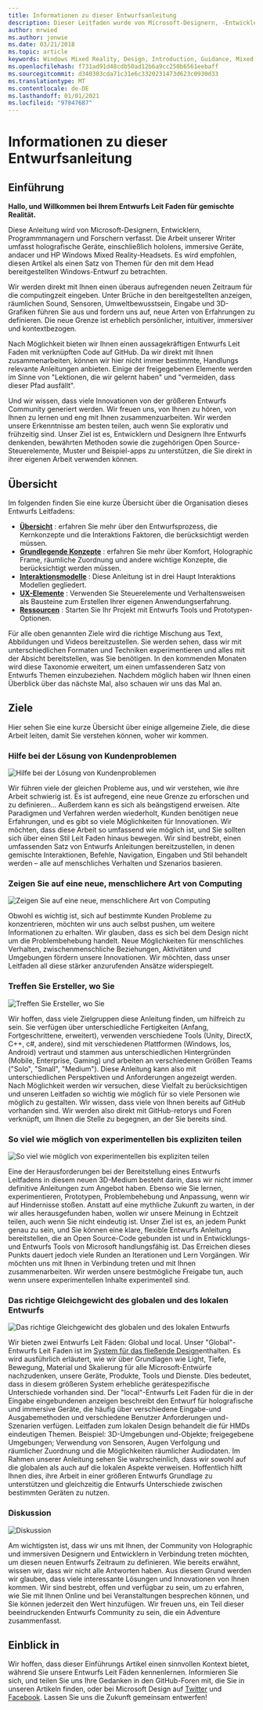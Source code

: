 ```yaml
---
title: Informationen zu dieser Entwurfsanleitung
description: Dieser Leitfaden wurde von Microsoft-Designern, -Entwicklern, -Programmmanagern und -Forschern verfasst, deren Arbeit holografische Geräte (wie HoloLens) und immersive Geräte (wie die Windows Mixed Reality-Headsets von Acer und HP) umfasst.
author: mrwied
ms.author: jonwie
ms.date: 03/21/2018
ms.topic: article
keywords: Windows Mixed Reality, Design, Introduction, Guidance, Mixed Reality-Headset, Windows Mixed Reality-Headset, Virtual Reality-Headset, UX, Ressourcen
ms.openlocfilehash: f731ad91d48cdb50ad12b6a9cc250b6561eebaff
ms.sourcegitcommit: d340303cda71c31e6c3320231473d623c0930d33
ms.translationtype: MT
ms.contentlocale: de-DE
ms.lasthandoff: 01/01/2021
ms.locfileid: "97847687"
---
```

# <a name="about-this-design-guidance"></a>Informationen zu dieser Entwurfsanleitung

## <a name="introduction"></a>Einführung

**Hallo, und Willkommen bei Ihrem Entwurfs Leit Faden für gemischte Realität.**

Diese Anleitung wird von Microsoft-Designern, Entwicklern, Programmmanagern und Forschern verfasst. Die Arbeit unserer Writer umfasst holografische Geräte, einschließlich hololens, immersive Geräte, andacer und HP Windows Mixed Reality-Headsets. Es wird empfohlen, diesen Artikel als einen Satz von Themen für den mit dem Head bereitgestellten Windows-Entwurf zu betrachten.

Wir werden direkt mit Ihnen einen überaus aufregenden neuen Zeitraum für die computingzeit eingeben. Unter Brüche in den bereitgestellten anzeigen, räumlichen Sound, Sensoren, Umweltbewusstsein, Eingabe und 3D-Grafiken führen Sie aus und fordern uns auf, neue Arten von Erfahrungen zu definieren. Die neue Grenze ist erheblich persönlicher, intuitiver, immersiver und kontextbezogen.

Nach Möglichkeit bieten wir Ihnen einen aussagekräftigen Entwurfs Leit Faden mit verknüpften Code auf GitHub. Da wir direkt mit Ihnen zusammenarbeiten, können wir hier nicht immer bestimmte, Handlungs relevante Anleitungen anbieten. Einige der freigegebenen Elemente werden im Sinne von "Lektionen, die wir gelernt haben" und "vermeiden, dass dieser Pfad ausfällt".

Und wir wissen, dass viele Innovationen von der größeren Entwurfs Community generiert werden. Wir freuen uns, von Ihnen zu hören, von Ihnen zu lernen und eng mit Ihnen zusammenzuarbeiten. Wir werden unsere Erkenntnisse am besten teilen, auch wenn Sie explorativ und frühzeitig sind. Unser Ziel ist es, Entwicklern und Designern Ihre Entwurfs denkenden, bewährten Methoden sowie die zugehörigen Open Source-Steuerelemente, Muster und Beispiel-apps zu unterstützen, die Sie direkt in ihrer eigenen Arbeit verwenden können.

## <a name="overview"></a>Übersicht

Im folgenden finden Sie eine kurze Übersicht über die Organisation dieses Entwurfs Leitfadens:

* **[Übersicht](design.md)** : erfahren Sie mehr über den Entwurfsprozess, die Kernkonzepte und die Interaktions Faktoren, die berücksichtigt werden müssen.
* **[Grundlegende Konzepte](core-concepts-landingpage.md)** : erfahren Sie mehr über Komfort, Holographic Frame, räumliche Zuordnung und andere wichtige Konzepte, die berücksichtigt werden müssen.
* **[Interaktionsmodelle](interaction-fundamentals.md)** : Diese Anleitung ist in drei Haupt Interaktions Modellen gegliedert.
* **[UX-Elemente](app-patterns-landingpage.md)** : Verwenden Sie Steuerelemente und Verhaltensweisen als Bausteine zum Erstellen Ihrer eigenen Anwendungserfahrung.
* **[Ressourcen](design.md#choose-a-prototyping-option)** : Starten Sie Ihr Projekt mit Entwurfs Tools und Prototypen-Optionen.

Für alle oben genannten Ziele wird die richtige Mischung aus Text, Abbildungen und Videos bereitzustellen. Sie werden sehen, dass wir mit unterschiedlichen Formaten und Techniken experimentieren und alles mit der Absicht bereitstellen, was Sie benötigen. In den kommenden Monaten wird diese Taxonomie erweitert, um einen umfassenderen Satz von Entwurfs Themen einzubeziehen. Nachdem möglich haben wir Ihnen einen Überblick über das nächste Mal, also schauen wir uns das Mal an.

## <a name="objectives"></a>Ziele

Hier sehen Sie eine kurze Übersicht über einige allgemeine Ziele, die diese Arbeit leiten, damit Sie verstehen können, woher wir kommen.

### <a name="help-solve-customer-challenges"></a>Hilfe bei der Lösung von Kundenproblemen

![Hilfe bei der Lösung von Kundenproblemen](images/500px-fix-a-broken-switch-with-hololens.jpg) <br>

Wir führen viele der gleichen Probleme aus, und wir verstehen, wie ihre Arbeit schwierig ist. Es ist aufregend, eine neue Grenze zu erforschen und zu definieren... Außerdem kann es sich als beängstigend erweisen. Alte Paradigmen und Verfahren werden wiederholt, Kunden benötigen neue Erfahrungen, und es gibt so viele Möglichkeiten für Innovationen. Wir möchten, dass diese Arbeit so umfassend wie möglich ist, und Sie sollten sich über einen Stil Leit Faden hinaus bewegen. Wir sind bestrebt, einen umfassenden Satz von Entwurfs Anleitungen bereitzustellen, in denen gemischte Interaktionen, Befehle, Navigation, Eingaben und Stil behandelt werden – alle auf menschliches Verhalten und Szenarios basieren. 

### <a name="point-the-way-towards-a-new-more-human-way-of-computing"></a>Zeigen Sie auf eine neue, menschlichere Art von Computing

![Zeigen Sie auf eine neue, menschlichere Art von Computing](images/500px-man-and-women-with-holograph-on-table.png)<br>

Obwohl es wichtig ist, sich auf bestimmte Kunden Probleme zu konzentrieren, möchten wir uns auch selbst pushen, um weitere Informationen zu erhalten. Wir glauben, dass es sich bei dem Design nicht um die Problembehebung handelt. Neue Möglichkeiten für menschliches Verhalten, zwischenmenschliche Beziehungen, Aktivitäten und Umgebungen fördern unsere Innovationen. Wir möchten, dass unser Leitfaden all diese stärker anzurufenden Ansätze widerspiegelt. 

### <a name="meet-creators-where-they-are"></a>Treffen Sie Ersteller, wo Sie

![Treffen Sie Ersteller, wo Sie](images/500px-creators.jpg) <br>

Wir hoffen, dass viele Zielgruppen diese Anleitung finden, um hilfreich zu sein. Sie verfügen über unterschiedliche Fertigkeiten (Anfang, Fortgeschrittene, erweitert), verwenden verschiedene Tools (Unity, DirectX, C++, c#, andere), sind mit verschiedenen Plattformen (Windows, Ios, Android) vertraut und stammen aus unterschiedlichen Hintergründen (Mobile, Enterprise, Gaming) und arbeiten an verschiedenen Größen Teams ("Solo", "Small", "Medium"). Diese Anleitung kann also mit unterschiedlichen Perspektiven und Anforderungen angezeigt werden. Nach Möglichkeit werden wir versuchen, diese Vielfalt zu berücksichtigen und unseren Leitfaden so wichtig wie möglich für so viele Personen wie möglich zu gestalten. Wir wissen, dass viele von Ihnen bereits auf GitHub vorhanden sind. Wir werden also direkt mit GitHub-retorys und Foren verknüpft, um Ihnen die Stelle zu begegnen, an der Sie bereits sind. 

### <a name="share-as-much-as-possible-from-experimental-to-explicit"></a>So viel wie möglich von experimentellen bis expliziten teilen

![So viel wie möglich von experimentellen bis expliziten teilen](images/500px-man-playinggame.jpg) <br>

Eine der Herausforderungen bei der Bereitstellung eines Entwurfs Leitfadens in diesem neuen 3D-Medium besteht darin, dass wir nicht immer definitive Anleitungen zum Angebot haben. Ebenso wie Sie lernen, experimentieren, Prototypen, Problembehebung und Anpassung, wenn wir auf Hindernisse stoßen. Anstatt auf eine mythliche Zukunft zu warten, in der wir alles herausgefunden haben, wollen wir unsere Meinung in Echtzeit teilen, auch wenn Sie nicht eindeutig ist. Unser Ziel ist es, an jedem Punkt genau zu sein, und Sie können eine klare, flexible Entwurfs Anleitung bereitstellen, die an Open Source-Code gebunden ist und in Entwicklungs-und Entwurfs Tools von Microsoft handlungsfähig ist. Das Erreichen dieses Punkts dauert jedoch viele Runden an Iterationen und Lern Vorgängen. Wir möchten uns mit Ihnen in Verbindung treten und mit Ihnen zusammenarbeiten. Wir werden unsere bestmögliche Freigabe tun, auch wenn unsere experimentellen Inhalte experimentell sind. 

### <a name="the-right-balance-of-global-and-local-design"></a>Das richtige Gleichgewicht des globalen und des lokalen Entwurfs

![Das richtige Gleichgewicht des globalen und des lokalen Entwurfs](images/500px-fluentdesign.jpg) <br>

Wir bieten zwei Entwurfs Leit Fäden: Global und local. Unser "Global"-Entwurfs Leit Faden ist im [System für das fließende Design](https://fluent.microsoft.com)enthalten. Es wird ausführlich erläutert, wie wir über Grundlagen wie Light, Tiefe, Bewegung, Material und Skalierung für alle Microsoft-Entwürfe nachzudenken, unsere Geräte, Produkte, Tools und Dienste. Dies bedeutet, dass in diesem größeren System erhebliche gerätespezifische Unterschiede vorhanden sind. Der "local"-Entwurfs Leit Faden für die in der Eingabe eingebundenen anzeigen beschreibt den Entwurf für holografische und immersive Geräte, die häufig über verschiedene Eingabe-und Ausgabemethoden und verschiedene Benutzer Anforderungen und-Szenarien verfügen. Leitfaden zum lokalen Design behandelt die für HMDs eindeutigen Themen. Beispiel: 3D-Umgebungen und-Objekte; freigegebene Umgebungen; Verwendung von Sensoren, Augen Verfolgung und räumlicher Zuordnung und die Möglichkeiten räumlicher Audiodaten. Im Rahmen unserer Anleitung sehen Sie wahrscheinlich, dass wir sowohl auf die globalen als auch auf die lokalen Aspekte verweisen. Hoffentlich hilft Ihnen dies, ihre Arbeit in einer größeren Entwurfs Grundlage zu unterstützen und gleichzeitig die Entwurfs Unterschiede zwischen bestimmten Geräten zu nutzen.

### <a name="have-a-discussion"></a>Diskussion

![Diskussion](images/500px-share.jpg) <br>

Am wichtigsten ist, dass wir uns mit Ihnen, der Community von Holographic und immersiven Designern und Entwicklern in Verbindung treten möchten, um diesen neuen Entwurfs Zeitraum zu definieren. Wie bereits erwähnt, wissen wir, dass wir nicht alle Antworten haben. Aus diesem Grund werden wir glauben, dass viele interessante Lösungen und Innovationen von Ihnen kommen. Wir sind bestrebt, offen und verfügbar zu sein, um zu erfahren, wie Sie mit Ihnen Online und bei Veranstaltungen besprechen können, und Sie können jederzeit den Wert hinzufügen. Wir freuen uns, ein Teil dieser beeindruckenden Entwurfs Community zu sein, die ein Adventure zusammenfasst. 

## <a name="dive-in"></a>Einblick in

Wir hoffen, dass dieser Einführungs Artikel einen sinnvollen Kontext bietet, während Sie unsere Entwurfs Leit Fäden kennenlernen. Informieren Sie sich, und teilen Sie uns Ihre Gedanken in den GitHub-Foren mit, die Sie in unseren Artikeln finden, oder bei Microsoft Design auf [Twitter](https://twitter.com/MicrosoftDesign) und [Facebook](https://www.facebook.com/microsoftdesign/). Lassen Sie uns die Zukunft gemeinsam entwerfen!
